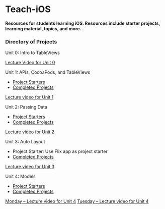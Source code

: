 
# Teach-iOS

**Resources for students learning iOS. Resources include starter projects, learning material, topics, and more.**

### Directory of Projects

Unit 0: Intro to TableViews

[Lecture Video for Unit 0](https://youtu.be/ORT_wjul4hQ)


Unit 1: APIs, CocoaPods, and TableViews
* [Project Starters](https://github.com/membriux/Teach-iOS/blob/master/ProjectZips/Unit1StarterProjects.zip)
* [Completed Projects](https://github.com/membriux/Teach-iOS/blob/master/ProjectZips/Unit1CompletedProjects.zip)

[Lecture video for Unit 1](https://youtu.be/NXNAboLvG5c)

Unit 2: Passing Data
* [Project Starters](https://github.com/membriux/Teach-iOS/blob/master/ProjectZips/Unit2StarterProjects.zip)
* [Completed Projects](https://github.com/membriux/Teach-iOS/blob/master/ProjectZips/Unit2Completed%20Projects.zip)

[Lecture video for Unit 2](https://youtu.be/LFRToHPISnw)

Unit 3: Auto Layout
* Project Starter: Use Flix app as project starter
* [Completed Projects](https://github.com/membriux/Teach-iOS/blob/master/ProjectZips/Unit3%20CompletedProjects.zip)

[Lecture video for Unit 3](https://youtu.be/x_zGx80qqqc)

Unit 4: Models
* [Project Starters](https://github.com/membriux/Teach-iOS/blob/master/ProjectZips/Unit4%20Starter%20Projects.zip)
* [Completed Projects](https://github.com/membriux/Teach-iOS/blob/master/ProjectZips/Unit4%20CompletedProjects.zip)

[Monday – Lecture video for Unit 4](https://youtu.be/hfmpyoQPY-A)
[Tuesday – Lecture video for Unit 4](https://youtu.be/zHbd0UyktlM)
